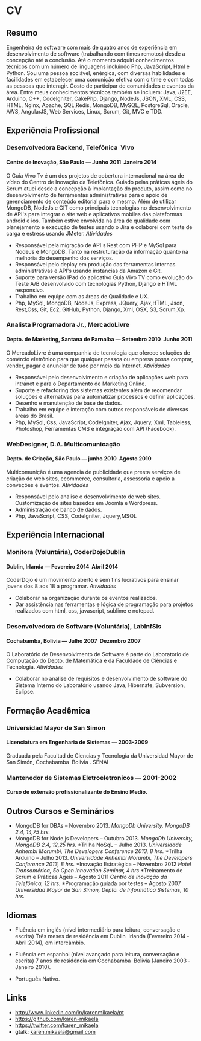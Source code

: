 CV
==

## Resumo 
Engenheira de software com mais de quatro anos de experiência em desenvolvimento de software (trabalhando com times remotos) desde a concepção até a conclusão. Até o momento adquiri conhecimentos técnicos com um número de linguagens incluindo Php, JavaScript, Html e Python. Sou uma pessoa sociável, enérgica, com diversas habilidades e facilidades em estabelecer uma comunição efetiva com o time e com todas as pessoas que interagir.
Gosto de participar de comunidades e eventos da área.
Entre meus conhecimentos técnicos também se incluem:
Java, J2EE, Arduino, C++, CodeIgniter, CakePhp, Django, NodeJs, JSON, XML, CSS, HTML, Nginx, Apache, SQL,Redis, MongoDB, MySQL, PostgreSql, Oracle, AWS, AngularJS, Web Services, Linux, Scrum, Git, MVC e TDD.


## Experiência Profissional

### Desenvolvedora Backend, Telefônica ­ Vivo
#### Centro de Inovação, São Paulo — Junho 2011 ­ Janeiro 2014
O Guia Vivo Tv é um dos projetos de cobertura internacional na área de vídeo do Centro de Inovação da Telefônica. Guiado pelas práticas ágeis do Scrum atuei desde a concepção à implantação do produto, assim como no desenvolvimento de ferramentas administrativas para o apoio de gerenciamento de conteúdo editorial para o mesmo. Além de utilizar MongoDB, NodeJs e GIT como principais tecnologias no desenvolvimento de API's para integrar o site web e aplicativos mobiles das plataformas android e ios. Também estive envolvida na área de qualidade com planejamento e execução de testes usando o Jira e colaborei com teste de carga e estress usando JMeter.
_Atividades_
 * Responsável pela migração de API's Rest com PHP e MySql para NodeJs e MongoDB. Tanto na restruturação da informação quanto na melhoria do desempenho dos serviços.
 * Responsável pelo deploy em produção das ferramentas internas administrativas e API's usando instancias da Amazon e Git.
 * Suporte para versão IPad do aplicativo Guia Vivo TV como evolução do Teste A/B desenvolvido com tecnologias Python, Django e HTML responsivo.
 * Trabalho em equipe com as áreas de Qualidade e UX.
 * Php, MySql, MongoDB, NodeJs, Express, JQuery, Ajax,HTML, Json, Rest,Css, Git, Ec2, GitHub, Python, Django, Xml, OSX, S3, Scrum,Xp.

### Analista Programadora Jr., MercadoLivre
#### Depto. de Marketing, Santana de Parnaíba — Setembro 2010 ­ Junho 2011
O MercadoLivre é uma companhia de tecnologia que oferece soluções de comércio eletrônico para que qualquer pessoa ou empresa possa comprar, vender, pagar e anunciar de tudo por meio da Internet.
_Atividades_
 * Responsável pelo desenvolvimento e criação de aplicações web para intranet e para o Departamento de Marketing Online.
 * Suporte e refactoring dos sistemas existentes além de recomendar soluções e alternativas para automatizar processos e definir aplicações.
 * Desenho e manutenção de base de dados.
 * Trabalho em equipe e interação com outros responsáveis de diversas áreas do Brasil.
 * Php, MySql, Css, JavaScript, CodeIgniter, Ajax, Jquery, Xml, Tableless, Photoshop, Ferramentas CMS e integração com API (Facebook).

### WebDesigner, D.A. Multicomunicação
#### Depto. de Criação, São Paulo — junho 2010 ­ Agosto 2010
Multicomunição é uma agencia de publicidade que presta serviços de criação de web sites, e­commerce, consultoria, assessoria e apoio a conveções e eventos.
_Atividades_
 * Responsável pelo analise e desenvolvimento de web sites. Customização de sites basedos em Joomla e Wordpress.
 * Administração de banco de dados.
 * Php, JavaScript, CSS, CodeIgniter, Jquery,MSQL


## Experiência Internacional

### Monitora (Voluntária), CoderDojoDublin
#### Dublin, Irlanda — Fevereiro 2014 ­ Abril 2014
CoderDojo é um movimento aberto e sem fins lucrativos para ensinar jovens dos 8 aos 18 a programar.
_Atividades_
 * Colaborar na organização durante os eventos realizados.
 * Dar assistência nas ferramentas e lógica de programação para projetos realizados com html, css, javascript, sublime e notepad.

### Desenvolvedora de Software (Voluntária), Lab­InfSis
#### Cochabamba, Bolivia — Julho 2007 ­ Dezembro 2007
O Laboratório de Desenvolvimento de Software é parte do Laboratorio de Computação do Depto. de Matemática e da Faculdade de Ciências e Tecnologia.
_Atividades_
 * Colaborar no análise de requisitos e desenvolvimento de software do Sistema Interno do Laboratório usando Java, Hibernate, Subversion, Eclipse.


## Formação Acadêmica

### Universidad Mayor de San Simon
#### Licenciatura em Engenharia de Sistemas — 2003-­2009
Graduada pela Facultad de Ciencias y Tecnología da Universidad Mayor de San Simón, Cochabamba ­ Bolivia .
SENAI

### Mantenedor de Sistemas Eletroeletronicos — 2001-­2002
#### Curso de extensão profissionalizante do Ensino Medio.

## Outros Cursos e Seminários

* MongoDB for DBAs – Novembro 2013.
_MongoDb University, MongoDB 2.4, 14,75 hrs._
* MongoDB for Node.js Developers – Outubro 2013.
_MongoDb University, MongoDB 2.4, 12,25 hrs._
*Trilha NoSqL – Julho 2013.
_Universidade Anhembi Morumbi, The Developers Conference 2013, 8 hrs._
*Trilha Arduino – Julho 2013.
_Universidade Anhembi Morumbi, The Developers Conference 2013, 8 hrs._
*Inovação Estratégica – Novembro 2012
_Hotel Transamérica, 5o Open Innovation Seminar, 4 hrs_
*Treinamento de Scrum e Práticas Ágeis – Agosto 2011
_Centro de Inovação da Telefônica, 12 hrs._
*Programação guiada por testes – Agosto 2007
_Universidad Mayor de San Simón, Depto. de Informática Sistemas, 10 hrs._

## Idiomas
+ Fluência em inglês (nível intermediário para leitura, conversação e escrita) Três meses de residência em Dublin ­ Irlanda (Fevereiro 2014 ­ Abril 2014), em intercâmbio.

+ Fluência em espanhol (nível avançado para leitura, conversação e escrita) 7 anos de residência em Cochabamba ­ Bolivia (Janeiro 2003 ­ Janeiro 2010).

+ Português Nativo.

## Links
+ http://www.linkedin.com/in/karenmikaela/pt
+ https://github.com/karen-mikaela
+ https://twitter.com/karen_mikaela
+ gtalk: karen.mikaela@gmail.com
